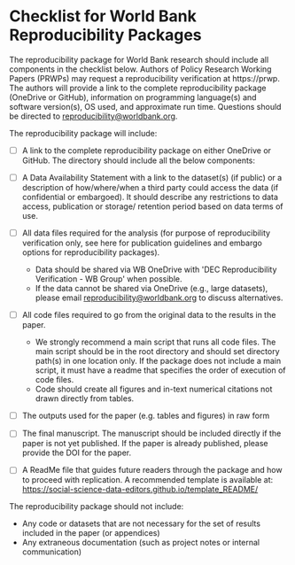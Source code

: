 # Checklist for World Bank Reproducibility Packages
The reproducibility package for World Bank research should include all components in the checklist below.
Authors of Policy Research Working Papers (PRWPs) may request a reproducibility verification at https://prwp.
The authors will provide a link to the complete reproducibility package (OneDrive or GitHub),
information on programming language(s) and software version(s), OS used, and approximate run time.
Questions should be directed to reproducibility@worldbank.org.

The reproducibility package will include:
- [ ]	A link to the complete reproducibility package on either OneDrive or GitHub. The directory should include all the below components:
- [ ] A Data Availability Statement with a link to the dataset(s) (if public) or a description of how/where/when a third party could access the data (if confidential or embargoed). It should describe any restrictions to data access, publication or storage/ retention period based on data terms of use.
- [ ] All data files required for the analysis (for purpose of reproducibility verification only, see here for publication guidelines and embargo options for reproducibility packages).
    - Data should be shared via WB OneDrive with 'DEC Reproducibility Verification - WB Group' when possible.
    - If the data cannot be shared via OneDrive (e.g., large datasets), please email reproducibility@worldbank.org to discuss alternatives.
- [ ] All code files required to go from the original data to the results in the paper.
    - We strongly recommend a main script that runs all code files. The main script should be in the root directory and should set directory path(s) in one location only. If the package does not include a main script, it must have a readme that specifies the order of execution of code files.
    - Code should create all figures and in-text numerical citations not drawn directly from tables.
- [ ] The outputs used for the paper (e.g. tables and figures) in raw form
- [ ] The final manuscript. The manuscript should be included directly if the paper is not yet published. If the paper is already published, please provide the DOI for the paper.
- [ ] A ReadMe file that guides future readers through the package and how to proceed with replication. A recommended template  is available at: https://social-science-data-editors.github.io/template_README/


The reproducibility package should not include:
- Any code or datasets that are not necessary for the set of results included in the paper (or appendices)
- Any extraneous documentation (such as project notes or internal communication)
